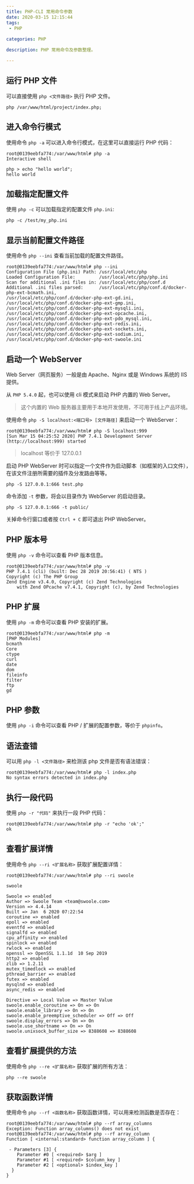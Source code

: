 ```yaml
---
title: PHP-CLI 常用命令参数
date: 2020-03-15 12:15:44
tags:
 - PHP
 
categories: PHP

description: PHP 常用命令及参数整理。

---
```

## 运行 PHP 文件
可以直接使用 `php <文件路径>` 执行 PHP 文件。

```
php /var/www/html/project/index.php;
```

## 进入命令行模式
使用命令 `php -a` 可以进入命令行模式，在这里可以直接运行 PHP 代码：

```
root@0139eebfa774:/var/www/html# php -a
Interactive shell

php > echo "hello world";
hello world
```

## 加载指定配置文件
使用 `php -c` 可以加载指定的配置文件 `php.ini`:

```
php -c /test/my_php.ini
```

## 显示当前配置文件路径
使用命令 `php --ini` 查看当前加载的配置文件路径。

```
root@0139eebfa774:/var/www/html# php --ini
Configuration File (php.ini) Path: /usr/local/etc/php
Loaded Configuration File:         /usr/local/etc/php/php.ini
Scan for additional .ini files in: /usr/local/etc/php/conf.d
Additional .ini files parsed:      /usr/local/etc/php/conf.d/docker-php-ext-bcmath.ini,
/usr/local/etc/php/conf.d/docker-php-ext-gd.ini,
/usr/local/etc/php/conf.d/docker-php-ext-gmp.ini,
/usr/local/etc/php/conf.d/docker-php-ext-mysqli.ini,
/usr/local/etc/php/conf.d/docker-php-ext-opcache.ini,
/usr/local/etc/php/conf.d/docker-php-ext-pdo_mysql.ini,
/usr/local/etc/php/conf.d/docker-php-ext-redis.ini,
/usr/local/etc/php/conf.d/docker-php-ext-sockets.ini,
/usr/local/etc/php/conf.d/docker-php-ext-sodium.ini,
/usr/local/etc/php/conf.d/docker-php-ext-swoole.ini
```

## 启动一个 WebServer
Web Server（网页服务）一般是由 Apache、Nginx 或是 Windows 系统的 IIS 提供。

从 `PHP 5.4.0` 起，也可以使用 cli 模式来启动 PHP 内置的 Web Server。

> 这个内置的 Web 服务器主要用于本地开发使用，不可用于线上产品环境。

使用命令 `php -S localhost:<端口号> [文件路径]` 来启动一个 WebServer：

```
root@0139eebfa774:/var/www/html# php -S localhost:999
[Sun Mar 15 04:25:52 2020] PHP 7.4.1 Development Server (http://localhost:999) started
```

> localhost 等价于 127.0.0.1

启动 PHP WebServer 时可以指定一个文件作为启动脚本（如框架的入口文件），在该文件注册所需要的插件及分发路由等等。

```
php -S 127.0.0.1:666 test.php
```

命令添加 `-t` 参数，将会以目录作为 WebServer 的启动目录。

```
php -S 127.0.0.1:666 -t public/
```

关掉命令行窗口或者按 `Ctrl + C` 即可退出 PHP WebServer。

## PHP 版本号
使用 `php -v` 命令可以查看 PHP 版本信息。

```
root@0139eebfa774:/var/www/html# php -v
PHP 7.4.1 (cli) (built: Dec 28 2019 20:56:41) ( NTS )
Copyright (c) The PHP Group
Zend Engine v3.4.0, Copyright (c) Zend Technologies
    with Zend OPcache v7.4.1, Copyright (c), by Zend Technologies
```

## PHP 扩展
使用 `php -m` 命令可以查看 PHP 安装的扩展。

```
root@0139eebfa774:/var/www/html# php -m
[PHP Modules]
bcmath
Core
ctype
curl
date
dom
fileinfo
filter
ftp
gd
```

## PHP 参数
使用 `php -i` 命令可以查看 PHP / 扩展的配置参数，等价于 `phpinfo`。

## 语法查错
可以用 `php -l <文件路径>` 来检测该 php 文件是否有语法错误：

```
root@0139eebfa774:/var/www/html# php -l index.php
No syntax errors detected in index.php
```

## 执行一段代码
使用 `php -r "代码"` 来执行一段 PHP 代码：

```
root@0139eebfa774:/var/www/html# php -r "echo 'ok';"
ok
```

## 查看扩展详情
使用命令 `php --ri <扩展名称>` 获取扩展配置详情：

```
root@0139eebfa774:/var/www/html# php --ri swoole

swoole

Swoole => enabled
Author => Swoole Team <team@swoole.com>
Version => 4.4.14
Built => Jan  6 2020 07:22:54
coroutine => enabled
epoll => enabled
eventfd => enabled
signalfd => enabled
cpu_affinity => enabled
spinlock => enabled
rwlock => enabled
openssl => OpenSSL 1.1.1d  10 Sep 2019
http2 => enabled
zlib => 1.2.11
mutex_timedlock => enabled
pthread_barrier => enabled
futex => enabled
mysqlnd => enabled
async_redis => enabled

Directive => Local Value => Master Value
swoole.enable_coroutine => On => On
swoole.enable_library => On => On
swoole.enable_preemptive_scheduler => Off => Off
swoole.display_errors => On => On
swoole.use_shortname => On => On
swoole.unixsock_buffer_size => 8388608 => 8388608
```

## 查看扩展提供的方法
使用命令 `php --re <扩展名称>` 获取扩展的所有方法：

```
php --re swoole
```


## 获取函数详情
使用命令 `php --rf <函数名称>` 获取函数详情，可以用来检测函数是否存在：

```
root@0139eebfa774:/var/www/html# php --rf array_columns
Exception: Function array_columns() does not exist
root@0139eebfa774:/var/www/html# php --rf array_column
Function [ <internal:standard> function array_column ] {

 - Parameters [3] {
    Parameter #0 [ <required> $arg ]
    Parameter #1 [ <required> $column_key ]
    Parameter #2 [ <optional> $index_key ]
  }
}
```